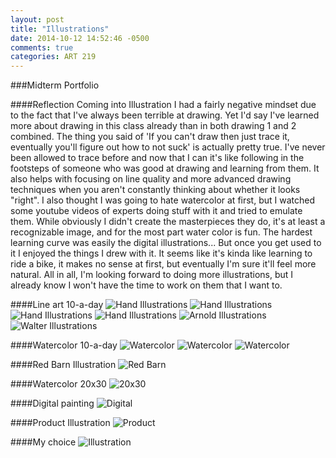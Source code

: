 ```yaml
---
layout: post
title: "Illustrations"
date: 2014-10-12 14:52:46 -0500
comments: true
categories: ART 219
---
```

###Midterm Portfolio

####Reflection
Coming into Illustration I had a fairly negative mindset due to the fact that I've always been terrible at drawing.  Yet I'd say I've learned more about drawing in this class already than in both drawing 1 and 2 combined.  The thing you said of 'If you can't draw then just trace it, eventually you'll figure out how to not suck' is actually pretty true.  I've never been allowed to trace before and now that I can it's like following in the footsteps of someone who was good at drawing and learning from them.  It also helps with focusing on line quality and more advanced drawing techniques when you aren't constantly thinking about whether it looks "right".
I also thought I was going to hate watercolor at first, but I watched some youtube videos of experts doing stuff with it and tried to emulate them.  While obviously I didn't create the masterpieces they do, it's at least a recognizable image, and for the most part water color is fun.
The hardest learning curve was easily the digital illustrations...  But once you get used to it I enjoyed the things I drew with it.  It seems like it's kinda like learning to ride a bike, it makes no sense at first, but eventually I'm sure it'll feel more natural.
All in all, I'm looking forward to doing more illustrations, but I already know I won't have the time to work on them that I want to.

####Line art 10-a-day
![Hand Illustrations](/images/posts/illustration-hand1.jpg)
![Hand Illustrations](/images/posts/illustration-hand2.jpg)
![Hand Illustrations](/images/posts/illustration-hand3.jpg)
![Hand Illustrations](/images/posts/illustration-hand4.jpg)
![Arnold Illustrations](/images/posts/illustration-arnold.jpg)
![Walter Illustrations](/images/posts/illustration-walt.jpg)


####Watercolor 10-a-day
![Watercolor](/images/posts/illustration-landscape2.jpeg)
![Watercolor](/images/posts/illustration-landscape10.jpeg)
![Watercolor](/images/posts/illustration-landscape7.jpeg)

####Red Barn Illustration
![Red Barn](/images/posts/illustration-redbarn.jpg)

####Watercolor 20x30
![20x30](/images/posts/illustration-skull.jpg)

####Digital painting
![Digital](/images/posts/illustration-devil.jpg)

####Product Illustration
![Product](/images/posts/illustration-turbo2.jpg)

####My choice
![Illustration](/images/posts/illustration-bird1.jpeg)